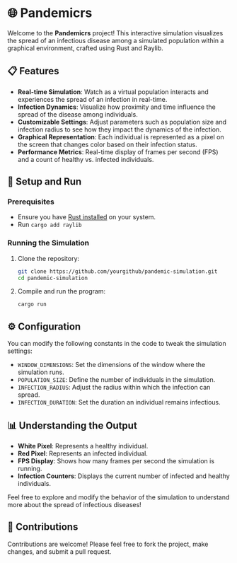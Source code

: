 # 🌐 Pandemicrs

Welcome to the **Pandemicrs** project! This interactive simulation visualizes the spread of an infectious disease among a simulated population within a graphical environment, crafted using Rust and Raylib.

## 📋 Features

-  **Real-time Simulation**: Watch as a virtual population interacts and experiences the spread of an infection in real-time.
-  **Infection Dynamics**: Visualize how proximity and time influence the spread of the disease among individuals.
-  **Customizable Settings**: Adjust parameters such as population size and infection radius to see how they impact the dynamics of the infection.
-  **Graphical Representation**: Each individual is represented as a pixel on the screen that changes color based on their infection status.
-  **Performance Metrics**: Real-time display of frames per second (FPS) and a count of healthy vs. infected individuals.

## 🚀 Setup and Run

### Prerequisites

-  Ensure you have [Rust installed](https://www.rust-lang.org/tools/install) on your system.
-  Run `cargo add raylib`

### Running the Simulation

1. Clone the repository:
   ```bash
   git clone https://github.com/yourgithub/pandemic-simulation.git
   cd pandemic-simulation
   ```

2. Compile and run the program:
   ```bash
   cargo run
   ```

## ⚙️ Configuration

You can modify the following constants in the code to tweak the simulation settings:

-  `WINDOW_DIMENSIONS`: Set the dimensions of the window where the simulation runs.
-  `POPULATION_SIZE`: Define the number of individuals in the simulation.
-  `INFECTION_RADIUS`: Adjust the radius within which the infection can spread.
-  `INFECTION_DURATION`: Set the duration an individual remains infectious.

## 📊 Understanding the Output

-  **White Pixel**: Represents a healthy individual.
-  **Red Pixel**: Represents an infected individual.
-  **FPS Display**: Shows how many frames per second the simulation is running.
-  **Infection Counters**: Displays the current number of infected and healthy individuals.

Feel free to explore and modify the behavior of the simulation to understand more about the spread of infectious diseases!

## 🤝 Contributions

Contributions are welcome! Please feel free to fork the project, make changes, and submit a pull request.